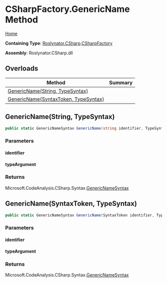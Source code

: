 # CSharpFactory\.GenericName Method

[Home](../../../../README.md)

**Containing Type**: [Roslynator.CSharp](../../README.md)\.[CSharpFactory](../README.md)

**Assembly**: Roslynator\.CSharp\.dll

## Overloads

| Method | Summary |
| ------ | ------- |
| [GenericName(String, TypeSyntax)](#Roslynator_CSharp_CSharpFactory_GenericName_System_String_Microsoft_CodeAnalysis_CSharp_Syntax_TypeSyntax_) | |
| [GenericName(SyntaxToken, TypeSyntax)](#Roslynator_CSharp_CSharpFactory_GenericName_Microsoft_CodeAnalysis_SyntaxToken_Microsoft_CodeAnalysis_CSharp_Syntax_TypeSyntax_) | |

## GenericName\(String, TypeSyntax\)<a name="Roslynator_CSharp_CSharpFactory_GenericName_System_String_Microsoft_CodeAnalysis_CSharp_Syntax_TypeSyntax_"></a>

```csharp
public static GenericNameSyntax GenericName(string identifier, TypeSyntax typeArgument)
```

### Parameters

#### identifier





#### typeArgument





### Returns

Microsoft\.CodeAnalysis\.CSharp\.Syntax\.[GenericNameSyntax](https://docs.microsoft.com/en-us/dotnet/api/microsoft.codeanalysis.csharp.syntax.genericnamesyntax)

## GenericName\(SyntaxToken, TypeSyntax\)<a name="Roslynator_CSharp_CSharpFactory_GenericName_Microsoft_CodeAnalysis_SyntaxToken_Microsoft_CodeAnalysis_CSharp_Syntax_TypeSyntax_"></a>

```csharp
public static GenericNameSyntax GenericName(SyntaxToken identifier, TypeSyntax typeArgument)
```

### Parameters

#### identifier





#### typeArgument





### Returns

Microsoft\.CodeAnalysis\.CSharp\.Syntax\.[GenericNameSyntax](https://docs.microsoft.com/en-us/dotnet/api/microsoft.codeanalysis.csharp.syntax.genericnamesyntax)

